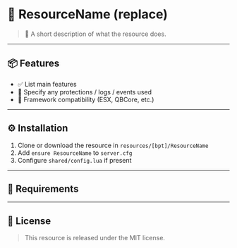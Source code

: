 # 🔧 ResourceName (replace)

> 🧩 A short description of what the resource does.

---

## 📦 Features

- ✅ List main features
- 🔐 Specify any protections / logs / events used
- 📂 Framework compatibility (ESX, QBCore, etc.)

---

## ⚙️ Installation

1. Clone or download the resource in `resources/[bpt]/ResourceName`
2. Add `ensure ResourceName` to `server.cfg`
3. Configure `shared/config.lua` if present

---

## 🧪 Requirements

---

## 📄 License

> This resource is released under the MIT license.